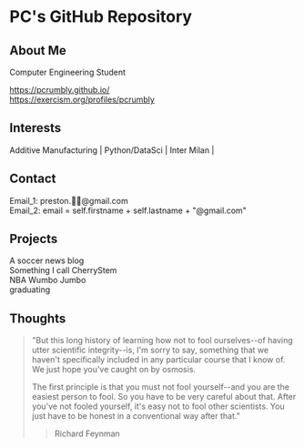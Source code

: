 # PC's GitHub Repository

## About Me
Computer Engineering Student  

https://pcrumbly.github.io/ <br />
https://exercism.org/profiles/pcrumbly

## Interests
Additive Manufacturing |
Python/DataSci |
Inter Milan |

## Contact
Email_1: preston.🍒🤯@gmail.com <br />
Email_2: email = self.firstname + self.lastname + "@gmail.com"


## Projects
A soccer news blog <br />
Something I call CherryStem <br />
NBA Wumbo Jumbo <br />
graduating 

## Thoughts
>"But this long history of learning how
> not to fool ourselves--of having utter scientific
> integrity--is, I'm sorry to say, something that we
> haven't specifically included in any particular course
> that I know of. We just hope you've caught on by osmosis.
>
> The first principle is that you must not fool yourself--and you are the easiest person to fool.
> So you have to be very careful about that. After you've not fooled yourself, it's easy not to fool other scientists.
> You just have to be honest in a conventional way after that."
> > Richard Feynman
